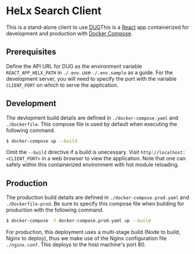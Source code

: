 # HeLx Search Client

This is a stand-alone client to use [DUG](https://github.com/helxplatform/dug)This is a [React](https://reactjs.org/) app containerized for development and production with [Docker Compose](https://docs.docker.com/compose/).

## Prerequisites

Define the API URL for DUG as the environment variable `REACT_APP_HELX_PATH` in `./.env`. use `./.env.sample` as a guide. For the development server, you will need to specify the port with the variable `CLIENT_PORT` on which to serve the application.

## Development

The devlopment build details are defined in `./docker-compose.yaml` and `./Dockerfile`. This compose file is used by default when executing the following command.

```bash
$ docker-compose up --build
```

Omit the `--build` directive if a build is unecessary. Visit `http://localhost:<CLIENT_PORT>` in a web browser to view the application. Note that one can safely within this containerized environment with hot module reloading.

## Production

The production build details are defined in `./docker-compose.prod.yaml` and `./Dockerfile-prod`. Be sure to specify this compose file when building for production with the following command.

```bash
$ docker-compose -f docker-compose.prod.yaml up --build
```

For production, this deployment uses a multi-stage build (Node to build, Nginx to deploy), thus we make use of the Nginx configuration file `./nginx.conf`. This deploys to the host machine's port 80.
